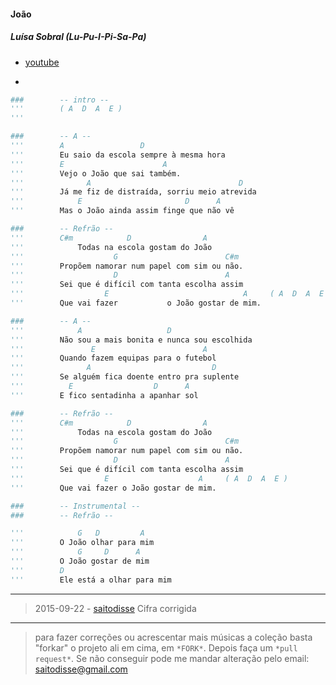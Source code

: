 #### João
##### Luísa Sobral (Lu-Pu-I-Pi-Sa-Pa)
- [youtube](https://www.youtube.com/watch?t=40&v=X-wvVQ7ssNU)

-
```py
###        -- intro --
'''        ( A  D  A  E )
'''

###        -- A --
'''        A                 D
'''        Eu saio da escola sempre à mesma hora
'''        E                      A
'''        Vejo o João que sai também.
'''              A                                 D
'''        Já me fiz de distraída, sorriu meio atrevida
'''            E                       D      A
'''        Mas o João ainda assim finge que não vê

###        -- Refrão --
'''        C#m            D                A
'''            Todas na escola gostam do João
'''                    G                        C#m
'''        Propõem namorar num papel com sim ou não.
'''                    D                        A
'''        Sei que é difícil com tanta escolha assim
'''                  E                              A     ( A  D  A  E )
'''        Que vai fazer           o João gostar de mim.

###        -- A --
'''            A                   D
'''        Não sou a mais bonita e nunca sou escolhida
'''               E                        A
'''        Quando fazem equipas para o futebol
'''              A                           D
'''        Se alguém fica doente entro pra suplente
'''          E                  D      A
'''        E fico sentadinha a apanhar sol

###        -- Refrão --
'''        C#m            D                A
'''            Todas na escola gostam do João
'''                    G                        C#m
'''        Propõem namorar num papel com sim ou não.
'''                    D                        A
'''        Sei que é difícil com tanta escolha assim
'''                  E                    A     ( A  D  A  E )
'''        Que vai fazer o João gostar de mim.

###        -- Instrumental --
###        -- Refrão --

'''            G   D         A
'''        O João olhar para mim
'''            G     D      A
'''        O João gostar de mim
'''        D
'''        Ele está a olhar para mim

```

-----------------

> 2015-09-22 - [saitodisse](http://saitodisse.github.io/)
>  Cifra corrigida

-------------

> para fazer correções ou acrescentar mais músicas a coleção basta "forkar" o projeto ali em cima, em `*FORK*`. Depois faça um `*pull request*`. Se não conseguir pode me mandar alteração pelo email: saitodisse@gmail.com
